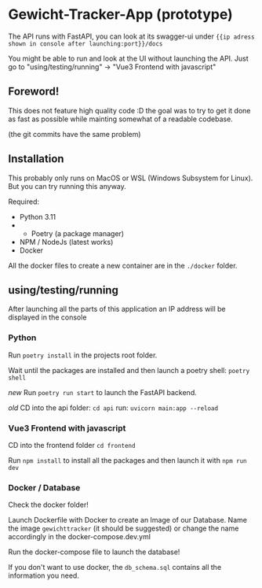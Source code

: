# Gewicht-Tracker-App (prototype)
The API runs with FastAPI, you can look at its swagger-ui under `{{ip adress shown in console after launching:port}}/docs`

You might be able to run and look at the UI without launching the API. Just go to "using/testing/running" -> "Vue3 Frontend with javascript"

## Foreword!
This does not feature high quality code :D the goal was to try to get it done as fast as possible
while mainting somewhat of a readable codebase.

(the git commits have the same problem)

## Installation
This probably only runs on MacOS or WSL (Windows Subsystem for Linux). But you can try running this anyway.

Required:
- Python 3.11
- - Poetry (a package manager)
- NPM / NodeJs (latest works)
- Docker

All the docker files to create a new container are in the `./docker` folder.

## using/testing/running

After launching all the parts of this application an IP address will be displayed in the console

### Python
Run `poetry install` in the projects root folder.

Wait until the packages are installed and then launch a poetry shell:
`poetry shell`

*new*
Run `poetry run start` to launch the FastAPI backend.

*old*
CD into the api folder: `cd api`
run: `uvicorn main:app --reload`

### Vue3 Frontend with javascript
CD into the frontend folder `cd frontend`

Run `npm install` to install all the packages and then launch it with `npm run dev`

###  Docker / Database
Check the docker folder!

Launch Dockerfile with Docker to create an Image of our Database. Name the image `gewichttracker` (it should be suggested) or change the name accordingly in the docker-compose.dev.yml

Run the docker-compose file to launch the database!

If you don't want to use docker, the `db_schema.sql` contains all the information you need.

